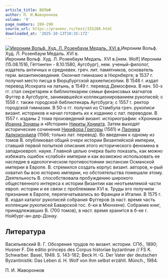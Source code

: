 ```yaml
---
article_title: ВОЛЬФ
author: П. И.Жаворонков
volume: '9'
page_numbers: 289-290
source_url: https://pravenc.ru/text/155208.html
downloaded_at: '2025-10-13T10:35:17Z'
---
```


[![Иероним Вольф. Худ. Л. Розенбаум Медаль. XVI в.](https://pravenc.ru/data/973/461/1234/i200.jpg "Кликните для увеличения картинки")](https://pravenc.ru/data/973/461/1234/i400.jpg)Иероним Вольф. Худ. Л. Розенбаум Медаль. XVI в.  
Иероним Вольф. Худ. Л. Розенбаум Медаль. XVI в.[нем. Wolf] Иероним (15.08.1516, Гёттинген - 8.10.1580, Аугсбург), нем. ученый-филолог, издатель античных и средневек. греч. лит. памятников, основатель герм. византиноведения. Окончил гимназию в Нюрнберге; в 1537 г. получил место писца в Вюрцбургской архиепископии. В 1548 г. издал перевод Исократа на латынь, в 1549 г. перевод Демосфена. В нач. 50-х гг. стал секретарем и библиотекарем семьи финансовых магнатов Фуггер в Аугсбурге, занимавшейся коллекционированием рукописей; с 1556 г. также городской библиотекарь Аугсбурга; с 1557 г. ректор городской гимназии. В 50-х гг. получил из Стамбула греч. рукописи визант. историков и начал готовить их к изданию с лат. переводом. В 1557 г. изданы 2 тома произведений визант. историографии: «Хроника» [Иоанна Зонары](<https://pravenc.ru/text/Иоанн Зонара.html>) и «История» [Никиты Хониата](<https://pravenc.ru/text/Никиты Хониата.html>). Затем выходят исторические сочинения [Никифора Григоры](<https://pravenc.ru/text/Никифор Григор.html>) (1561) и [Лаоника Халкокондила](<https://pravenc.ru/text/Лаоника Халкокондила.html>) (1566; только лат. перевод). Во введении к одному из томов В. опубликовал общий очерк истории Византийской империи, ставший первой попыткой описания этого исторического феномена в западноевроп. науке. Главной целью очерка было показать, как можно избежать ошибок «слабой» империи и как возможно использовать ее наследие в идеологическом противостоянии экспансии Османской империи в Европе. В. стремился создать корпус визант. авторов, к-рый охватил бы всю историю империи, но обстоятельства помешали этому. Деятельность В. способствовала пробуждению широкого общественного интереса к истории Византии как неотъемлемой части европ. истории и ее связи с проблемами XVI в. Труды его получили признание в Европе, перепечатывались во Франции и Италии. В 1575 г. В. издал каталог рукописей собрания Фуггеров (в наст. время часть коллекции рукописей Баварской гос. б-ки в Мюнхене). Собрание книг, принадлежавших В. (700 томов), в наст. время хранится в б-ке г. Нойбург-ан-дер-Донау.

## Литература

Васильевский В. Г. Обозрение трудов по визант. истории. СПб., 1890; Husner F. Die editio princeps des Corpus historiae byzantinae // FS K. Schwarber. Basel, 1949. S. 143-162; Beck H.-G. Der Vater der deutschen Byzantinistik: Das Leben d. H. Wolf von ihm selbst erzählt. Münch., 1984.

П. И.  Жаворонков
